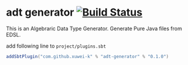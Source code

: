 # adt generator [![Build Status](https://secure.travis-ci.org/xuwei-k/adt-generator.png?branch=master)](http://travis-ci.org/xuwei-k/adt-generator)

This is an Algebraric Data Type Generator. Generate Pure Java files from EDSL.


add following line to `project/plugins.sbt`

```scala
addSbtPlugin("com.github.xuwei-k" % "adt-generator" % "0.1.0")
```
